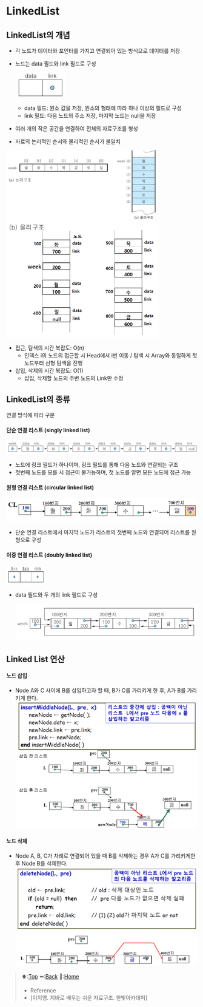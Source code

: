 # LinkedList
## LinkedList의 개념

- 각 노드가 데이터와 포인터를 가지고 연결되어 있는 방식으로 데이터를 저장
- 노드는 data 필드와 link 필드로 구성
      
  ![노드 구조](https://github.com/Minho979/CS_Study/blob/main/contents/images/Node.png)
  
  - data 필드: 원소 값을 저장, 원소의 형태에 따라 하나 이상의 필드로 구성
  - link 필드: 다음 노드의 주소 저장, 마지막 노드는 null을 저장

- 여러 개의 작은 공간을 연결하여 전체의 자료구조를 형성
- 자료의 논리적인 순서와 물리적인 순서가 불일치

<img src="https://github.com/Minho979/CS_Study/blob/main/contents/images/LinkedList2.png" width="400">
<img src="https://github.com/Minho979/CS_Study/blob/main/contents/images/LinkedList1.png" width="400">

  - 접근, 탐색의 시간 복잡도: O(n)
    - 인덱스 i의 노드의 접근할 시 Head에서 i번 이동 / 탐색 시 Array와 동일하게 첫 노드부터 선형 탐색을 진행 
  - 삽입, 삭제의 시간 복잡도: O(1)
    - 삽입, 삭제할 노드의 주변 노드의 Link만 수정

## LinkedList의 종류

연결 방식에 따라 구분

#### 단순 연결 리스트 (singly linked list)

  
  ![단순 연결 리스트 구조](https://github.com/Minho979/CS_Study/blob/main/contents/images/SLinkedList.png)
    
  - 노드에 링크 필드가 하나이며, 링크 필드를 통해 다음 노드와 연결되는 구조
  - 첫번째 노드를 모를 시 접근이 불가능하며, 첫 노드를 알면 모든 노드에 접근 가능
      
#### 원형 연결 리스트 (circular linked list)

  
  ![원형 연결 리스트 구조](https://github.com/Minho979/CS_Study/blob/main/contents/images/CLinkedList.png)
    
  - 단순 연결 리스트에서 마지막 노드가 리스트의 첫번째 노드와 연결되어 리스트를 원형으로 구성
      
#### 이중 연결 리스트 (doubly linked list)

  <img src="https://github.com/Minho979/CS_Study/blob/main/contents/images/DLinkedListNode.png" width="100" height="50">
    
  - data 필드와 두 개의 link 필드로 구성
  
    ![이중 연결 리스트 구조](https://github.com/Minho979/CS_Study/blob/main/contents/images/CDLinkedList.png)

## Linked List 연산 
#### 노드 삽입
- Node A와 C 사이에 B를 삽입하고자 할 때, B가 C를 가리키게 한 후, A가 B를 가리키게 한다.
  <img src="https://github.com/Minho979/CS_Study/blob/main/contents/images/LinkedList-Insert.png" width="500">
#### 노드 삭제
- Node A, B, C가 차례로 연결되어 있을 때 B를 삭제하는 경우 A가 C를 가리키게한 후 Node B를 삭제한다.
  <img src="https://github.com/Minho979/CS_Study/blob/main/contents/images/LinkedList-Del.png" width="500">
> ⬆️:[Top](#LinkedList)
> ⬅️:[Back](https://github.com/Minho979/CS_Study/blob/main/README.md#1-data-structure)
> 💁:[Home](https://github.com/Minho979/CS_Study/blob/main/README.md)
> - Reference
> - [이지영. 지바로 배우는 쉬운 자료구조. 한빛아카데미]
